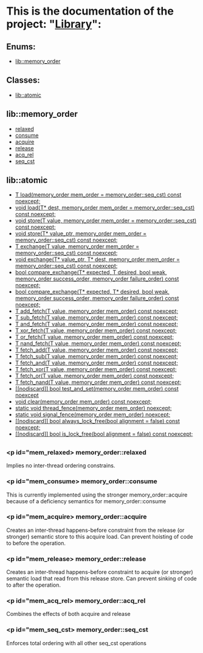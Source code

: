 # This is the documentation of the project: "[Library](../wiki.md)":

## Enums:
- [lib::memory_order]()

## Classes:
- [lib::atomic<T>](#libatomicT)

## lib::memory_order
- [relaxed](#mem_relaxed)
- [consume](#mem_consume)
- [acquire](#mem_acquire)
- [release](#mem_release)
- [acq_rel](#mem_acq_rel)
- [seq_cst](#mem_seq_cst)

## lib::atomic<T>
- [T load(memory_order mem_order = memory_order::seq_cst) const noexcept;]()
- [void load(T* dest, memory_order mem_order = memory_order::seq_cst) const noexcept;]()
- [void store(T value, memory_order mem_order = memory_order::seq_cst) const noexcept;]()
- [void store(T* value_ptr, memory_order mem_order = memory_order::seq_cst) const noexcept;]()
- [T exchange(T value, memory_order mem_order = memory_order::seq_cst) const noexcept;]()
- [void exchange(T* value_ptr, T* dest, memory_order mem_order = memory_order::seq_cst) const noexcept;]()
- [bool compare_exchange(T* expected, T desired, bool weak, memory_order success_order, memory_order failure_order) const noexcept;]()
- [bool compare_exchange(T* expected, T* desired, bool weak, memory_order success_order, memory_order failure_order) const noexcept;]()
- [T add_fetch(T value, memory_order mem_order) const noexcept;]()
- [T sub_fetch(T value, memory_order mem_order) const noexcept;]()
- [T and_fetch(T value, memory_order mem_order) const noexcept;]()
- [T xor_fetch(T value, memory_order mem_order) const noexcept;]()
- [T or_fetch(T value, memory_order mem_order) const noexcept;]()
- [T nand_fetch(T value, memory_order mem_order) const noexcept;]()
- [T fetch_add(T value, memory_order mem_order) const noexcept;]()
- [T fetch_sub(T value, memory_order mem_order) const noexcept;]()
- [T fetch_and(T value, memory_order mem_order) const noexcept;]()
- [T fetch_xor(T value, memory_order mem_order) const noexcept;]()
- [T fetch_or(T value, memory_order mem_order) const noexcept;]()
- [T fetch_nand(T value, memory_order mem_order) const noexcept;]()
- [[[nodiscard]] bool test_and_set(memory_order mem_order) const noexcept]()
- [void clear(memory_order mem_order) const noexcept;]()
- [static void thread_fence(memory_order mem_order) noexcept;]()
- [static void signal_fence(memory_order mem_order) noexcept;]()
- [[[nodiscard]] bool always_lock_free(bool alignment = false) const noexcept;]()
- [[[nodiscard]] bool is_lock_free(bool alignment = false) const noexcept;]()

##
### <p id="mem_relaxed> memory_order::relaxed
  Implies no inter-thread ordering constrains.
### <p id="mem_consume> memory_order::consume
  This is currently implemented using the stronger memory_order::acquire because of a deficiency semantics for memory_order::consume
### <p id="mem_acquire> memory_order::acquire
  Creates an inter-thread happens-before constraint from the release (or stronger) semantic store to this acquire load. Can prevent hoisting of code to before the operation.
### <p id="mem_release> memory_order::release
  Creates an inter-thread happens-before constraint to acquire (or stronger) semantic load that read from this release store. Can prevent sinking of code to after the operation.
### <p id="mem_acq_rel> memory_order::acq_rel
  Combines the effects of both acquire and release
### <p id="mem_seq_cst> memory_order::seq_cst
  Enforces total ordering with all other seq_cst operations

